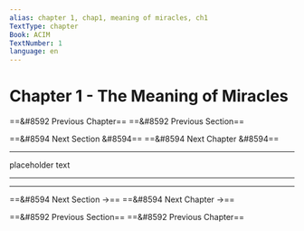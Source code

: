 ```yaml
---
alias: chapter 1, chap1, meaning of miracles, ch1
TextType: chapter
Book: ACIM
TextNumber: 1
language: en
---
```

# Chapter 1 - The Meaning of Miracles

==&#8592 Previous Chapter== 
==&#8592 Previous Section== 

==&#8594 Next Section &#8594==
==&#8594 Next Chapter &#8594==
***
placeholder text

***
***

==&#8594 Next Section ->==
==&#8594 Next Chapter ->==

==&#8592 Previous Section==
==&#8592 Previous Chapter==